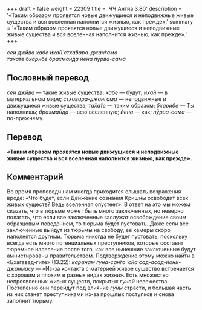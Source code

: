 +++
draft = false
weight = 22309
title = 'ЧЧ Антйа 3.80'
description = '«Таким образом проявятся новые движущиеся и неподвижные живые существа и вся вселенная наполнится жизнью, как прежде».'
summary = '«Таким образом проявятся новые движущиеся и неподвижные живые существа и вся вселенная наполнится жизнью, как прежде».'
+++

_сеи джӣва хабе иха̄н̇ стха̄вара-джан̇гама  
та̄ха̄те бхарибе брахма̄н̣д̣а йена пӯрва-сама_

## Пословный перевод

_сеи_ _джӣва_ — такие живые существа; _хабе_ — будут; _иха̄н̇_ — в материальном мире; _стха̄вара_\-_джан̇гама_ — неподвижные и движущиеся живые существа; _та̄ха̄те_ — таким образом; _бхарибе_ — Ты наполнишь; _брахма̄н̣д̣а_ — всю вселенную; _йена_ — как; _пӯрва_\-_сама_ — по-прежнему.

## Перевод

**«Таким образом проявятся новые движущиеся и неподвижные живые существа и вся вселенная наполнится жизнью, как прежде».**

## Комментарий

Во время проповеди нам иногда приходится слышать возражения вроде: «Что будет, если Движение сознания Кришны освободит всех живых существ? Ведь вселенная опустеет». В ответ на это мы можем сказать, что в тюрьме может быть много заключенных, но неверно полагать, что если все заключенные заслужат освобождение своим образцовым поведением, то тюрьма будет пустовать. Даже если все заключенные выйдут из тюрьмы на свободу, ее камеры скоро наполнятся другими. Тюрьма никогда не будет пустовать, поскольку всегда есть много потенциальных преступников, которые составят тюремное население после того, как все нынешние заключенные будут амнистированы правительством. Подтверждение этому можно найти в «Бхагавад-гите» (13.22): _ка̄ран̣ам̇ гун̣а-сан̇го ’сйа сад-асад-йони-джанмасу_ — «Из-за контакта с материей живое существо встречается с хорошим и плохим в разных видах жизни». Есть множество непроявленных живых существ, покрытых _гуной_ невежества. Постепенно они перейдут под влияние _гуны_ страсти, и большая часть из них станет преступниками из-за прошлых поступков и снова заполнит тюрьму.
